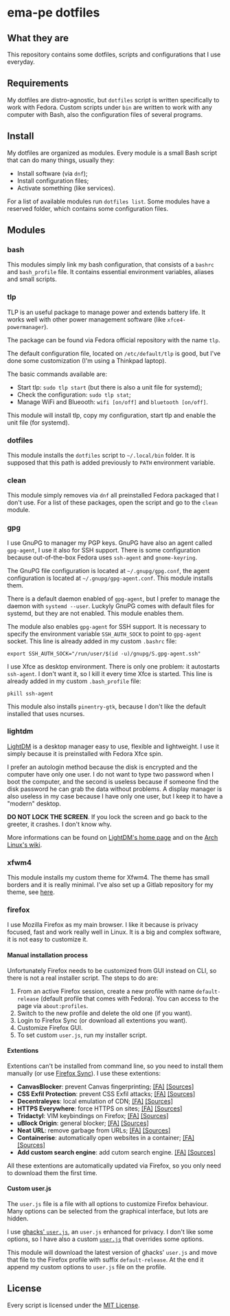 # ema-pe dotfiles

## What they are

This repository contains some dotfiles, scripts and configurations that I use
everyday.

## Requirements

My dotfiles are distro-agnostic, but `dotfiles` script is written specifically
to work with Fedora. Custom scripts under `bin` are written to work with any
computer with Bash, also the configuration files of several programs.

## Install

My dotfiles are organized as modules. Every module is a small Bash script that
can do many things, usually they:

* Install software (via `dnf`);
* Install configuration files;
* Activate something (like services).

For a list of available modules run `dotfiles list`. Some modules have a
reserved folder, which contains some configuration files.

## Modules

### bash

This modules simply link my bash configuration, that consists of a `bashrc` and
`bash_profile` file. It contains essential environment variables, aliases and
small scripts.

### tlp

TLP is an useful package to manage power and extends battery life. It works well
with other power management software (like `xfce4-powermanager`).

The package can be found via Fedora official repository with the name `tlp`.

The default configuration file, located on `/etc/default/tlp` is good, but I've
done some customization (I'm using a Thinkpad laptop).

The basic commands available are:

* Start tlp: `sudo tlp start` (but there is also a unit file for systemd);
* Check the configuration: `sudo tlp stat`;
* Manage WiFi and Blueooth: `wifi [on/off]` and `bluetooth [on/off]`.

This module will install tlp, copy my configuration, start tlp and enable the
unit file (for systemd).

### dotfiles

This module installs the `dotfiles` script to `~/.local/bin` folder. It is
supposed that this path is added previously to `PATH` environment variable.

### clean

This module simply removes via `dnf` all preinstalled Fedora packaged that I
don't use. For a list of these packages, open the script and go to the `clean`
module.

### gpg

I use GnuPG to manager my PGP keys. GnuPG have also an agent called
`gpg-agent`, I use it also for SSH support. There is some configuration because
out-of-the-box Fedora uses `ssh-agent` and `gnome-keyring`.

The GnuPG file configuration is located at `~/.gnupg/gpg.conf`, the agent
configuration is located at `~/.gnupg/gpg-agent.conf`. This module installs
them.

There is a default daemon enabled of `gpg-agent`, but I prefer to manage the
daemon with `systemd --user`. Luckyly GnuPG comes with default files for
systemd, but they are not enabled. This module enables them.

The module also enables `gpg-agent` for SSH support. It is necessary to
specify the environment variable `SSH_AUTH_SOCK` to point to `gpg-agent`
socket. This line is already added in my custom `.bashrc` file:

    export SSH_AUTH_SOCK="/run/user/$(id -u)/gnupg/S.gpg-agent.ssh"

I use Xfce as desktop environment. There is only one problem: it autostarts
`ssh-agent`. I don't want it, so I kill it every time Xfce is started. This
line is already added in my custom `.bash_profile` file:

    pkill ssh-agent

This module also installs `pinentry-gtk`, because I don't like the default
installed that uses ncurses.

### lightdm

[LightDM][1] is a desktop manager easy to use, flexible and lightweight. I use
it simply because it is preinstalled with Fedora Xfce spin.

I prefer an autologin method because the disk is encrypted and the computer have
only one user. I do not want to type two password when I boot the computer, and
the second is useless because if someone find the disk password he can grab the
data without problems. A display manager is also useless in my case because I
have only one user, but I keep it to have a "modern" desktop.

**DO NOT LOCK THE SCREEN**. If you lock the screen and go back to the greeter,
it crashes. I don't know why.

More informations can be found on [LightDM's home page][1] and on the [Arch
Linux's wiki][2].

### xfwm4

This module installs my custom theme for Xfwm4. The theme has small borders and
it is really minimal. I've also set up a Gitlab repository for my theme, see
[here][4].

### firefox

I use Mozilla Firefox as my main browser. I like it because is privacy focused,
fast and work really well in Linux. It is a big and complex software, it is not
easy to customize it.

#### Manual installation process

Unfortunately Firefox needs to be customized from GUI instead on CLI, so there
is not a real installer script. The steps to do are:

1. From an active Firefox session, create a new profile with name
   `default-release` (default profile that comes with Fedora). You can access to
   the page via `about:profiles`.
2. Switch to the new profile and delete the old one (if you want).
3. Login to Firefox Sync (or download all extentions you want).
4. Customize Firefox GUI.
5. To set custom `user.js`, run my installer script.

#### Extentions

Extentions can't be installed from command line, so you need to install them
manually (or use [Firefox Sync][5]). I use these extentions:

* **CanvasBlocker**: prevent Canvas fingerprinting; [[FA]][6] [[Sources]][7]
* **CSS Exfil Protection**: prevent CSS Exfil attacks; [[FA]][8] [[Sources]][9]
* **Decentraleyes**: local emulation of CDN; [[FA]][10] [[Sources]][11]
* **HTTPS Everywhere**: force HTTPS on sites; [[FA]][12] [[Sources]][13]
* **Tridactyl**: VIM keybindings on Firefox; [[FA]][14] [[Sources]][15]
* **uBlock Origin**: general blocker; [[FA]][16] [[Sources]][17]
* **Neat URL**: remove garbage from URLs; [[FA]][20] [[Sources]][21]
* **Containerise**: automatically open websites in a container; [[FA]][22] [[Sources]][23]
* **Add custom search engine**: add cutom search engine. [[FA]][24] [[Sources]][24]

All these extentions are automatically updated via Firefox, so you only need to
download them the first time.

#### Custom user.js

The `user.js` file is a file with all options to customize Firefox behaviour.
Many options can be selected from the graphical interface, but lots are hidden.

I use [ghacks' `user.js`][18], an `user.js` enhanced for privacy. I don't like
some options, so I have also a custom [`user.js`][19] that overrides some
options.

This module will download the latest version of ghacks' `user.js` and move that
file to the Firefox profile with suffix `default-release`. At the end it append
my custom options to `user.js` file on the profile.

## License

Every script is licensed under the [MIT License][0].


[0]: LICENSE
[1]: www.freedesktop.org/wiki/Software/LightDM
[2]: https://wiki.archlinux.org/index.php/LightDM
[3]: https://github.com/spanezz/lightdm-autologin-greeter
[4]: https://gitlab.com/ema-pe/backup-thinble-xfwm4-theme
[5]: https://www.mozilla.org/en-US/firefox/features/sync/
[6]: https://addons.mozilla.org/en-US/firefox/addon/canvasblocker/
[7]: https://github.com/kkapsner/CanvasBlocker
[8]: https://addons.mozilla.org/en-US/firefox/addon/css-exfil-protection/
[9]: https://github.com/mlgualtieri/CSS-Exfil-Protection
[10]: https://addons.mozilla.org/en-US/firefox/addon/decentraleyes/
[11]: https://git.synz.io/Synzvato/decentraleyes
[12]: https://addons.mozilla.org/en-US/firefox/addon/https-everywhere/
[13]: https://github.com/EFForg/https-everywhere
[14]: https://addons.mozilla.org/en-US/firefox/addon/https-everywhere/
[15]: https://github.com/cmcaine/tridactyl
[16]: https://addons.mozilla.org/en-US/firefox/addon/ublock-origin/
[17]: https://github.com/gorhill/uBlock
[18]: https://github.com/ghacksuserjs/ghacks-user.js
[19]: firefox/user.js
[20]: https://addons.mozilla.org/en-US/firefox/addon/neat-url/
[21]: https://github.com/Smile4ever/Neat-URL
[22]: https://addons.mozilla.org/en-US/firefox/addon/containerise/
[23]: https://github.com/kintesh/containerise
[24]: https://addons.mozilla.org/en-US/firefox/addon/add-custom-search-engine/
[25]: https://github.com/evilpie/add-custom-search-engine
